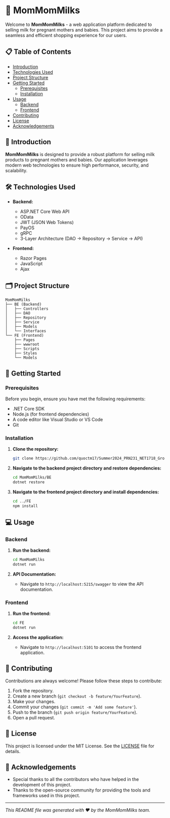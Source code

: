 # 🍼 MomMomMilks

Welcome to **MomMomMilks** - a web application platform dedicated to selling milk for pregnant mothers and babies. This project aims to provide a seamless and efficient shopping experience for our users.

## 📋 Table of Contents

- [Introduction](#introduction)
- [Technologies Used](#technologies-used)
- [Project Structure](#project-structure)
- [Getting Started](#getting-started)
  - [Prerequisites](#prerequisites)
  - [Installation](#installation)
- [Usage](#usage)
  - [Backend](#backend)
  - [Frontend](#frontend)
- [Contributing](#contributing)
- [License](#license)
- [Acknowledgements](#acknowledgements)

## 🌟 Introduction

**MomMomMilks** is designed to provide a robust platform for selling milk products to pregnant mothers and babies. Our application leverages modern web technologies to ensure high performance, security, and scalability.

## 🛠️ Technologies Used

- **Backend:**
  - ASP.NET Core Web API
  - OData
  - JWT (JSON Web Tokens)
  - PayOS
  - gRPC
  - 3-Layer Architecture (DAO -> Repository -> Service -> API)

- **Frontend:**
  - Razor Pages
  - JavaScript
  - Ajax

## 🗂 Project Structure

```
MomMomMilks
├── BE (Backend)
│   ├── Controllers
│   ├── DAO
│   ├── Repository
│   ├── Service
│   ├── Models
│   └── Interfaces
└── FE (Frontend)
    ├── Pages
    ├── wwwroot
    ├── Scripts
    ├── Styles
    └── Models
```

## 🚀 Getting Started

### Prerequisites

Before you begin, ensure you have met the following requirements:
- .NET Core SDK
- Node.js (for frontend dependencies)
- A code editor like Visual Studio or VS Code
- Git

### Installation

1. **Clone the repository:**

    ```bash
    git clone https://github.com/quoctm17/Summer2024_PRN231_NET1718_Group5_MomMomMilks.git
    ```

2. **Navigate to the backend project directory and restore dependencies:**

    ```bash
    cd MomMomMilks/BE
    dotnet restore
    ```

3. **Navigate to the frontend project directory and install dependencies:**

    ```bash
    cd ../FE
    npm install
    ```

## 💻 Usage

### Backend

1. **Run the backend:**

    ```bash
    cd MomMomMilks
    dotnet run
    ```

2. **API Documentation:**
   - Navigate to `http://localhost:5215/swagger` to view the API documentation.

### Frontend

1. **Run the frontend:**

    ```bash
    cd FE
    dotnet run
    ```

2. **Access the application:**
   - Navigate to `http://localhost:5101` to access the frontend application.

## 🤝 Contributing

Contributions are always welcome! Please follow these steps to contribute:

1. Fork the repository.
2. Create a new branch (`git checkout -b feature/YourFeature`).
3. Make your changes.
4. Commit your changes (`git commit -m 'Add some feature'`).
5. Push to the branch (`git push origin feature/YourFeature`).
6. Open a pull request.

## 📜 License

This project is licensed under the MIT License. See the [LICENSE](LICENSE) file for details.

## 🙏 Acknowledgements

- Special thanks to all the contributors who have helped in the development of this project.
- Thanks to the open-source community for providing the tools and frameworks used in this project.

---

*This README file was generated with ❤️ by the MomMomMilks team.*
